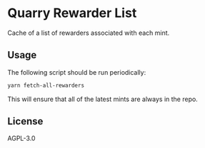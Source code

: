 # Quarry Rewarder List

Cache of a list of rewarders associated with each mint.

## Usage

The following script should be run periodically:

```bash
yarn fetch-all-rewarders
```

This will ensure that all of the latest mints are always in the repo.

## License

AGPL-3.0
